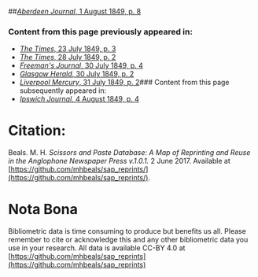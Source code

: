 ##[*Aberdeen Journal*, 1 August 1849, p. 8](https://mhbeals.github.io/sap_html/Aberdeen-Journal/Aberdeen-Journal-1-August-1849-p-8)

### Content from this page previously appeared in:
+ [*The Times*, 23 July 1849, p. 3](https://mhbeals.github.io/sap_html/The-Times/The-Times-23-July-1849-p-3)
+ [*The Times*, 28 July 1849, p. 2](https://mhbeals.github.io/sap_html/The-Times/The-Times-28-July-1849-p-2)
+ [*Freeman's Journal*, 30 July 1849, p. 4](https://mhbeals.github.io/sap_html/Freeman's-Journal/Freeman's-Journal-30-July-1849-p-4)
+ [*Glasgow Herald*, 30 July 1849, p. 2](https://mhbeals.github.io/sap_html/Glasgow-Herald/Glasgow-Herald-30-July-1849-p-2)
+ [*Liverpool Mercury*, 31 July 1849, p. 2](https://mhbeals.github.io/sap_html/Liverpool-Mercury/Liverpool-Mercury-31-July-1849-p-2)### Content from this page subsequently appeared in:
+ [*Ipswich Journal*, 4 August 1849, p. 4](https://mhbeals.github.io/sap_html/Ipswich-Journal/Ipswich-Journal-4-August-1849-p-4)
                    
# Citation: 

Beals. M. H. *Scissors and Paste Database: A Map of Reprinting and Reuse in the Anglophone Newspaper Press v.1.0.1.* 2 June 2017. Available at [https://github.com/mhbeals/sap_reprints/](https://github.com/mhbeals/sap_reprints/). 
                    
# Nota Bona

Bibliometric data is time consuming to produce but benefits us all. Please remember to cite or acknowledge this and any other bibliometric data you use in your research. All data is available CC-BY 4.0 at [https://github.com/mhbeals/sap_reprints](https://github.com/mhbeals/sap_reprints)